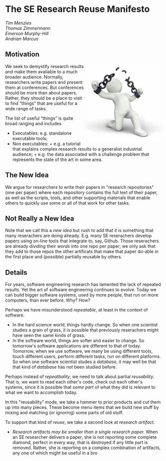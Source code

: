 
# The SE Research Reuse Manifesto 



<em>Tim Menzies  
Thomas Zimmermann  
Emerson Murphy-Hill   
Andrian Marcus</em>      

## Motivation

<img src="img/breakfree.jpg" align=right width=250>
We seek to demystify research results and make them available to a much broader audience. Normally, researchers write papers and present them at  conferences. But conferences should be more than about papers. Rather, they should be a place to visit to find “things” that are useful for a wide range of tasks. 

The list of useful  “things” is  quite broad ranging and includes

+ Executables: e.g. standalone executable tools;
+ Non executables: 
       + e.g. a tutorial that explains complex research results to a generalist industrial audience;
       + e.g. the data associated with a challenge problem that represents the state of the art in some area.

## The New Idea

We argue for researchers to write their papers in "research repositories" (one per paper) where each repository contains the full text of their paper, as well as the scripts, tools, and other supporting materials that enable others to quickly use some or all of that work for other tasks.

## Not Really a New Idea

Note that we call this a _new idea_ but rush to add that it is something that many reserachers are doing already. E.g. many SE reserachers develop papers using on-line tools that integrate to, say, Github. Those reserachers are already dividing their _words_ into one repo per paper; we only ask that they add to those repos the other artificats that make that paper do-able in the first place and (possible) partially reusable by others.
## Details

For years, software engineering research has lamented the lack of repeated results. Yet the art of software engineering continues to evolve. Today we can build bigger software systems, used by more people, that run on more computers, than ever before. Why? How?

Perhaps we have misunderstood _repeatable_, at least in the context of software.

+ In the hard science world, things hardly change. So when one scientist studies
a grain of grass, it is possible that previously reserachers might have seen the same kinds of grass. 
+ In the software world, things are softer and easier to change. So tomorrow's software applications are different
to that of today. Tomorrow, when we use software, we many be using different tools, touch different users, perform different tasks, run on different platforms. So when one software scientist studes a _database_, it may well be that that kind of _database_ has not been studied before.

Perhaps instead of _repeatbality_, we need to talk about partial _reusability_. That is, we want to read each other's code,
check out each other's systems, since it is possible that _some part_ of what they did is relevant to what we want to accomplish today. 

In this "reusability" mode, we take a hammer to prior products and cut them up into many pieces. These become menu items that we build new stuff by mixing and matching (or ignoring) some parts of old stuff.

To support that kind of _reuse_, we take a second look at _research artifact_. 

+ _Research artifacts may be smaller than a single research paper._ When an SE researcher delivers a paper, she is not reporting some complete diamond, perfect in every way, that is destroyed if any little part is removed. Rather, she is reporting on a complex combination of artifacts, any one of which might be useful in a bro
